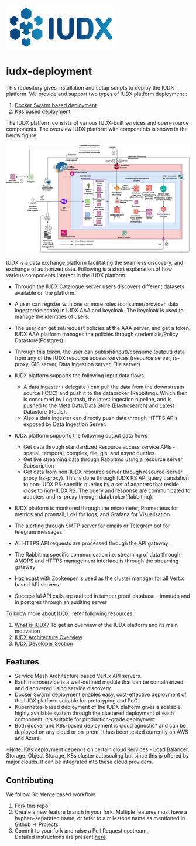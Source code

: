 ![IUDX](./docs/iudx.png)

# iudx-deployment
This repository gives installation and setup scripts to deploy the IUDX platform. We provide and support two types of IUDX platform deployment : 
1. [Docker Swarm based deployment](./Docker-Swarm-deployment/single-node/README.md)
2. [K8s based deployment](./K8s-deployment/README.md)

The IUDX platform consists of various IUDX-built services and open-source components. The overview IUDX platform with components is shown in the below figure.
<p align="center">
<img src="./docs/deployment_overview.png">
</p>
IUDX is a data exchange platform facilitating the seamless discovery, and exchange of authorized data. Following is a short explanation of how various components interact in the IUDX platform:

- Through the IUDX Catalogue server users discovers different datasets available on the platform.
- A user can register with one or more roles (consumer/provider, data ingester/delegate)  in IUDX AAA and keycloak. The keycloak is used to manage the identities of users.
 
- The user can get set/request policies at the AAA server, and get a token. IUDX AAA platform manages the policies through credentials/Policy Datastore(Postgres).

- Through this token, the user can publish(input)/consume (output) data from any of the  IUDX resource access services (resource server, rs-proxy, GIS server, Data ingestion server, File server)
 
- IUDX platform supports the following input data flows
  - A data ingester ( delegate ) can pull the data from the downstream source (ICCC) and push it to the databroker (Rabbitmq). Which then is consumed by Logstash, the latest ingestion pipeline, and is pushed to the Meta Data/Data Store (Elasticsearch) and Latest Datastore (Redis).
  - Also a data ingester can directly push data through HTTPS APIs exposed by Data Ingestion Server.

- IUDX platform supports the following output data flows
  - Get data through standardized Resource access service APIs - spatial, temporal, complex, file, gis, and async queries.
  - Get live streaming data through Rabbitmq using a resource server Subscription
  - Get data from non-IUDX resource server through resource-server proxy (rs-proxy). This is done through IUDX RS API query translation to non-IUDX RS-specific queries by a set of adapters that reside close to non-IUDX RS. The query and response are communicated to adapters and rs-proxy through databroker(Rabbitmq). 

- IUDX platform is monitored through the micrometer, Prometheus for metrics and promtail, Loki for logs, and Grafana for Visualisation 
-  The alerting through SMTP server for emails or Telegram bot for telegram messages.
- All HTTPS API requests are processed through the API gateway.
- The Rabbitmq specific communication i.e. streaming of data through AMQPS and HTTPS management interface is through the streaming gateway
- Hazlecast with Zookeeper is used as the cluster manager for all Vert.x based API servers.
- Successful API calls are audited in tamper proof database - immudb and in postgres through an auditing server

To know more about IUDX, refer following resources: 
1. [What is IUDX?](https://youtu.be/uWdmHztFrqs) To get an overview of the IUDX platform and its main motivation
2. [IUDX Architecture Overview](https://www.youtube.com/watch?v=FeiZz0fJi5w)
3. [IUDX Developer Section](https://iudx.org.in/developers/)


## Features
- Service Mesh Architecture based Vert.x API servers.
- Each microservice is a well-defined module that can be containerized and discovered using service discovery. 
- Docker Swarm deployment enables easy, cost-effective deployment of the IUDX platform suitable for prototyping and PoC.
- Kubernetes-based deployment of the IUDX platform gives a scalable, highly available system through the clustered deployment of each component. It's suitable for production-grade deployment.
- Both docker and K8s-based deployment is cloud agnostic* and can be deployed on any cloud or on-prem. It 
has been tested currently on AWS and Azure.


\*Note: K8s deployment depends on certain cloud services - Load Balancer, Storage, Object Storage, K8s cluster autoscaling but since this is offered by major clouds. It can be integrated into these cloud providers.
## Contributing
We follow Git Merge based workflow
1. Fork this repo
2. Create a new feature branch in your fork. Multiple features must have a hyphen-separated name, or refer to a milestone name as mentioned in Github -> Projects 
3. Commit to your fork and raise a Pull Request upstream. <br>
Detailed instructions are present [here](docs/git-commands.md).